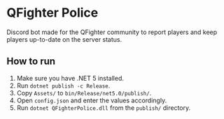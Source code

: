 # QFighter Police
Discord bot made for the QFighter community to report players and keep players up-to-date on the server status.

## How to run
1. Make sure you have .NET 5 installed.
2. Run `dotnet publish -c Release`.
3. Copy `Assets/` to `bin/Release/net5.0/publish/`.
4. Open `config.json` and enter the values accordingly.
4. Run `dotnet QFighterPolice.dll` from the `publish/` directory.